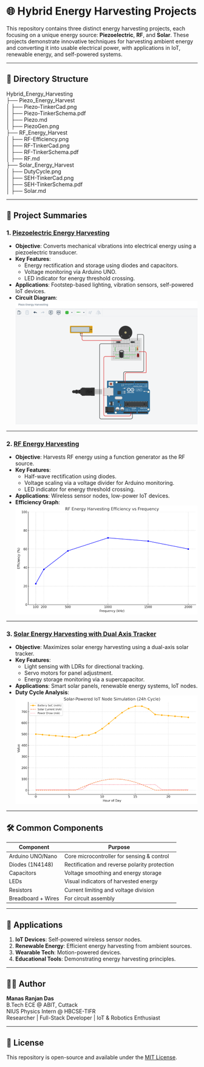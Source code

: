 # 🌐 Hybrid Energy Harvesting Projects

This repository contains three distinct energy harvesting projects, each focusing on a unique energy source: **Piezoelectric**, **RF**, and **Solar**. These projects demonstrate innovative techniques for harvesting ambient energy and converting it into usable electrical power, with applications in IoT, renewable energy, and self-powered systems.

---

## 📂 Directory Structure
Hybrid_Energy_Harvesting <br>
├── Piezo_Energy_Harvest <br>
│ ├── Piezo-TinkerCad.png <br>
│ ├── Piezo-TinkerSchema.pdf <br>
│ ├── Piezo.md <br>
│ ├── PiezoGen.png <br>
├── RF_Energy_Harvest <br>
│ ├── RF-Efficiency.png <br>
│ ├── RF-TinkerCad.png <br>
│ ├── RF-TinkerSchema.pdf <br>
│ ├── RF.md <br>
├── Solar_Energy_Harvest <br>
│ ├── DutyCycle.png <br>
│ ├── SEH-TinkerCad.png <br>
│ ├── SEH-TinkerSchema.pdf <br>
│ ├── Solar.md <br>


---

## 📜 Project Summaries

### 1. [Piezoelectric Energy Harvesting](Piezo_Energy_Harvest/Piezo.md)
- **Objective**: Converts mechanical vibrations into electrical energy using a piezoelectric transducer.
- **Key Features**:
  - Energy rectification and storage using diodes and capacitors.
  - Voltage monitoring via Arduino UNO.
  - LED indicator for energy threshold crossing.
- **Applications**: Footstep-based lighting, vibration sensors, self-powered IoT devices.
- **Circuit Diagram**:  
  ![Piezo Circuit](Piezo_Energy_Harvest/Piezo-TinkerCad.png)

---

### 2. [RF Energy Harvesting](RF_Energy_Harvest/RF.md)
- **Objective**: Harvests RF energy using a function generator as the RF source.
- **Key Features**:
  - Half-wave rectification using diodes.
  - Voltage scaling via a voltage divider for Arduino monitoring.
  - LED indicator for energy threshold crossing.
- **Applications**: Wireless sensor nodes, low-power IoT devices.
- **Efficiency Graph**:  
  ![RF Efficiency](RF_Energy_Harvest/RF-Efficiency.png)

---

### 3. [Solar Energy Harvesting with Dual Axis Tracker](Solar_Energy_Harvest/Solar.md)
- **Objective**: Maximizes solar energy harvesting using a dual-axis solar tracker.
- **Key Features**:
  - Light sensing with LDRs for directional tracking.
  - Servo motors for panel adjustment.
  - Energy storage monitoring via a supercapacitor.
- **Applications**: Smart solar panels, renewable energy systems, IoT nodes.
- **Duty Cycle Analysis**:  
  ![Duty Cycle](Solar_Energy_Harvest/DutyCycle.png)

---

## 🛠️ Common Components

| Component             | Purpose                                      |
|-----------------------|----------------------------------------------|
| Arduino UNO/Nano      | Core microcontroller for sensing & control   |
| Diodes (1N4148)       | Rectification and reverse polarity protection|
| Capacitors            | Voltage smoothing and energy storage         |
| LEDs                  | Visual indicators of harvested energy        |
| Resistors             | Current limiting and voltage division        |
| Breadboard + Wires    | For circuit assembly                         |

---

## 🌟 Applications

1. **IoT Devices**: Self-powered wireless sensor nodes.
2. **Renewable Energy**: Efficient energy harvesting from ambient sources.
3. **Wearable Tech**: Motion-powered devices.
4. **Educational Tools**: Demonstrating energy harvesting principles.

---

## 🧑‍💻 Author

**Manas Ranjan Das**  
B.Tech ECE @ ABIT, Cuttack  
NIUS Physics Intern @ HBCSE-TIFR  
Researcher | Full-Stack Developer | IoT & Robotics Enthusiast

---

## 📜 License

This repository is open-source and available under the [MIT License](LICENSE).